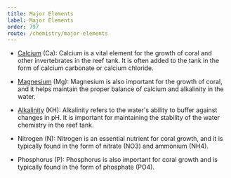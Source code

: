 ```yaml
---
title: Major Elements
label: Major Elements
order: 797
route: /chemistry/major-elements
---
```


- [Calcium](/chemistry/calcium) (Ca): Calcium is a vital element for the growth of coral and other invertebrates in the reef tank. It is often
added to the tank in the form of calcium carbonate or calcium chloride.

- [Magnesium](/chemistry/magnesium) (Mg): Magnesium is also important for the growth of coral, and it helps maintain the proper balance of calcium
and alkalinity in the water.

- [Alkalinity](/chemistry/alkalinity) (KH): Alkalinity refers to the water's ability to buffer against changes in pH. It is important for
maintaining the stability of the water chemistry in the reef tank.

- Nitrogen (N): Nitrogen is an essential nutrient for coral growth, and it is typically found in the form of nitrate (NO3)
and ammonium (NH4).

- Phosphorus (P): Phosphorus is also important for coral growth and is typically found in the form of phosphate (PO4).